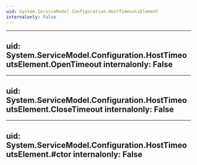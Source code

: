 ```yaml
---
uid: System.ServiceModel.Configuration.HostTimeoutsElement
internalonly: False
---
```


---
uid: System.ServiceModel.Configuration.HostTimeoutsElement.OpenTimeout
internalonly: False
---

---
uid: System.ServiceModel.Configuration.HostTimeoutsElement.CloseTimeout
internalonly: False
---

---
uid: System.ServiceModel.Configuration.HostTimeoutsElement.#ctor
internalonly: False
---
